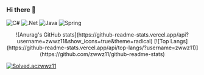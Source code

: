 ### Hi there 👋

<!--
**zwwz11/zwwz11** is a ✨ _special_ ✨ repository because its `README.md` (this file) appears on your GitHub profile.

Here are some ideas to get you started:

- 🔭 I’m currently working on ...
- 🌱 I’m currently learning ...
- 👯 I’m looking to collaborate on ...
- 🤔 I’m looking for help with ...
- 💬 Ask me about ...
- 📫 How to reach me: ...
- 😄 Pronouns: ...
- ⚡ Fun fact: ...
-->


![C#](https://img.shields.io/badge/c%23-%23239120.svg?style=for-the-badge&logo=c-sharp&logoColor=white)
![.Net](https://img.shields.io/badge/.NET-5C2D91?style=for-the-badge&logo=.net&logoColor=white)
![Java](https://img.shields.io/badge/java-%23ED8B00.svg?style=for-the-badge&logo=java&logoColor=white)
![Spring](https://img.shields.io/badge/spring-%236DB33F.svg?style=for-the-badge&logo=spring&logoColor=white)

<div align="center">
  ![Anurag's GitHub stats](https://github-readme-stats.vercel.app/api?username=zwwz11&show_icons=true&theme=radical)
  [![Top Langs](https://github-readme-stats.vercel.app/api/top-langs/?username=zwwz11)](https://github.com/zwwz11/github-readme-stats)
</div>

[![Solved.aczwwz11](http://mazassumnida.wtf/api/v2/generate_badge?boj=zwwz11)](https://solved.ac/zwwz11)
